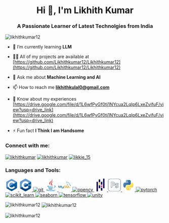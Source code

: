 <h1 align="center">Hi 👋, I'm Likhith Kumar</h1>
<h3 align="center">A Passionate Learner of Latest Technolgies from India</h3>

<p align="left"> <img src="https://komarev.com/ghpvc/?username=likhithkumar12&label=Profile%20views&color=0e75b6&style=flat" alt="likhithkumar12" /> </p>


- 🌱 I’m currently learning **LLM**

- 👨‍💻 All of my projects are available at [https://github.com/Likhithkumar12/Likhithkumar12](https://github.com/Likhithkumar12/Likhithkumar12)

- 💬 Ask me about **Machine Learning and AI**

- 📫 How to reach me **likhithkulal0@gmail.com**

- 📄 Know about my experiences [https://drive.google.com/file/d/1L6wfPyGf0tj1NYcua2LqIp6LxeZvifuF/view?usp=drive_link](https://drive.google.com/file/d/1L6wfPyGf0tj1NYcua2LqIp6LxeZvifuF/view?usp=drive_link)

- ⚡ Fun fact **I Think I am Handsome**

<h3 align="left">Connect with me:</h3>
<p align="left">
<a href="https://x.com/home" target="blank"><img align="center" src="https://raw.githubusercontent.com/rahuldkjain/github-profile-readme-generator/master/src/images/icons/Social/twitter.svg" alt="likhithkumar" height="30" width="40" /></a>
<a href="https://www.linkedin.com/in/likhith-kumar-315894248" target="blank"><img align="center" src="https://raw.githubusercontent.com/rahuldkjain/github-profile-readme-generator/master/src/images/icons/Social/linked-in-alt.svg" alt="likhithkumar" height="30" width="40" /></a>
<a href="https://instagram.com/likkie_15" target="blank"><img align="center" src="https://raw.githubusercontent.com/rahuldkjain/github-profile-readme-generator/master/src/images/icons/Social/instagram.svg" alt="likkie_15" height="30" width="40" /></a>
</p>

<h3 align="left">Languages and Tools:</h3>
<p align="left"> <a href="https://www.cprogramming.com/" target="_blank" rel="noreferrer"> <img src="https://raw.githubusercontent.com/devicons/devicon/master/icons/c/c-original.svg" alt="c" width="40" height="40"/> </a> <a href="https://www.w3schools.com/cpp/" target="_blank" rel="noreferrer"> <img src="https://raw.githubusercontent.com/devicons/devicon/master/icons/cplusplus/cplusplus-original.svg" alt="cplusplus" width="40" height="40"/> </a> <a href="https://git-scm.com/" target="_blank" rel="noreferrer"> <img src="https://www.vectorlogo.zone/logos/git-scm/git-scm-icon.svg" alt="git" width="40" height="40"/> </a> <a href="https://www.java.com" target="_blank" rel="noreferrer"> <img src="https://raw.githubusercontent.com/devicons/devicon/master/icons/java/java-original.svg" alt="java" width="40" height="40"/> </a> <a href="https://www.mysql.com/" target="_blank" rel="noreferrer"> <img src="https://raw.githubusercontent.com/devicons/devicon/master/icons/mysql/mysql-original-wordmark.svg" alt="mysql" width="40" height="40"/> </a> <a href="https://opencv.org/" target="_blank" rel="noreferrer"> <img src="https://www.vectorlogo.zone/logos/opencv/opencv-icon.svg" alt="opencv" width="40" height="40"/> </a> <a href="https://pandas.pydata.org/" target="_blank" rel="noreferrer"> <img src="https://raw.githubusercontent.com/devicons/devicon/2ae2a900d2f041da66e950e4d48052658d850630/icons/pandas/pandas-original.svg" alt="pandas" width="40" height="40"/> </a> <a href="https://www.photoshop.com/en" target="_blank" rel="noreferrer"> <img src="https://raw.githubusercontent.com/devicons/devicon/master/icons/photoshop/photoshop-line.svg" alt="photoshop" width="40" height="40"/> </a> <a href="https://www.python.org" target="_blank" rel="noreferrer"> <img src="https://raw.githubusercontent.com/devicons/devicon/master/icons/python/python-original.svg" alt="python" width="40" height="40"/> </a> <a href="https://pytorch.org/" target="_blank" rel="noreferrer"> <img src="https://www.vectorlogo.zone/logos/pytorch/pytorch-icon.svg" alt="pytorch" width="40" height="40"/> </a> <a href="https://scikit-learn.org/" target="_blank" rel="noreferrer"> <img src="https://upload.wikimedia.org/wikipedia/commons/0/05/Scikit_learn_logo_small.svg" alt="scikit_learn" width="40" height="40"/> </a> <a href="https://seaborn.pydata.org/" target="_blank" rel="noreferrer"> <img src="https://seaborn.pydata.org/_images/logo-mark-lightbg.svg" alt="seaborn" width="40" height="40"/> </a> <a href="https://www.tensorflow.org" target="_blank" rel="noreferrer"> <img src="https://www.vectorlogo.zone/logos/tensorflow/tensorflow-icon.svg" alt="tensorflow" width="40" height="40"/> </a> <a href="https://unity.com/" target="_blank" rel="noreferrer"> <img src="https://www.vectorlogo.zone/logos/unity3d/unity3d-icon.svg" alt="unity" width="40" height="40"/> </a> </p>

<p><img align="left" src="https://github-readme-stats.vercel.app/api/top-langs?username=likhithkumar12&show_icons=true&locale=en&layout=compact" alt="likhithkumar12" /></p>

<p>&nbsp;<img align="center" src="https://github-readme-stats.vercel.app/api?username=likhithkumar12&show_icons=true&locale=en" alt="likhithkumar12" /></p>

<p><img align="center" src="https://github-readme-streak-stats.herokuapp.com/?user=likhithkumar12&" alt="likhithkumar12" /></p>
